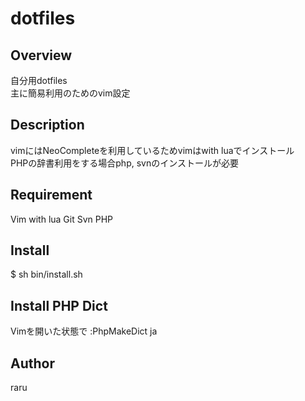 # dotfiles

## Overview
自分用dotfiles  
主に簡易利用のためのvim設定  

## Description
vimにはNeoCompleteを利用しているためvimはwith luaでインストール  
PHPの辞書利用をする場合php, svnのインストールが必要

## Requirement
Vim with lua
Git
Svn
PHP

## Install
$ sh bin/install.sh

## Install PHP Dict
Vimを開いた状態で :PhpMakeDict ja

## Author
raru
